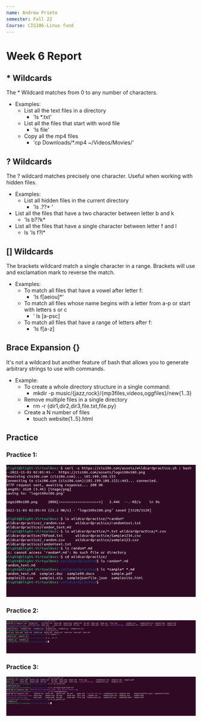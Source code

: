 ```yaml
---
name: Andrew Prieto
semester: Fall 22
Course: CIS106-Linux fund 
---
```


# Week 6 Report 

## * Wildcards 
The * Wildcard matches from 0 to any number of characters. 
* Examples: 
  * List all the text files in a directory
    * 'ls *.txt'
  * List all the files that start with word file
    * 'ls file' 
  * Copy all the mp4 files
    * 'cp Downloads/*.mp4 ~/Videos/Movies/' 



## ? Wildcards
The ? wildcard matches precisely one character. Useful when working with hidden files. 
* Examples: 
  * List all hidden files in the current directory
    *  'ls .??* '
 * List all the files that have a two character between letter b and k
   * 'ls b??k*
 * List all the files that have a single character between letter f and l
   * ls 'ls f?l*

## [] Wildcards 
The brackets wildcard match a single character in a range. Brackets will use and exclamation mark to reverse the match. 
* Examples: 
  * To match all files that have a vowel after letter f: 
    * 'ls f[aeiou]*' 
  * To match all files whose name begins with a letter from a-p or start with letters s or c
    * ' ls [a-psc]
  * To match all files that have a range of letters after f:
    * 'ls f[a-z]

## Brace Expansion {}
It's not a wildcard but another feature of bash that allows you to generate arbitrary strings to use with commands. 
* Example: 
  * To create a whole directory structure in a single command: 
    * mkdir -p music/{jazz,rock}/{mp3files,videos,oggfiles}/new{1..3}
  * Remove multiple files in a single directory 
    * rm -r {dir1,dir2,dir3,file.txt,file.py}
  * Create a N number of files 
    * touch website{1..5}.html

## Practice

### Practice 1: 

![q1](p1.png)

### Practice 2: 

![q1](p2.png)

### Practice 3: 

![q1](p3.png)